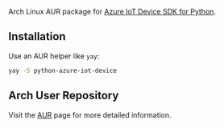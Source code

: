 Arch Linux AUR package for [Azure IoT Device SDK for Python](https://github.com/Azure/azure-iot-sdk-python).

## Installation

Use an AUR helper like `yay`:

```bash
yay -S python-azure-iot-device
```

## Arch User Repository

Visit the [AUR](https://aur.archlinux.org/packages/python-azure-iot-device) page for more detailed information.

